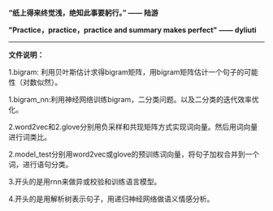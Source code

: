 **“纸上得来终觉浅，绝知此事要躬行。”  —— 陆游**

**"Practice，practice，practice and summary makes perfect" —— dyliuti**

------



**文件说明：**

1.bigram: 利用贝叶斯估计求得bigram矩阵，用bigram矩阵估计一个句子的可能性（对数似然）。

1.bigram_nn:利用神经网络训练bigram，二分类问题。以及二分类的迭代效率优化。

2.word2vec和2.glove分别用负采样和共现矩阵方式实现词向量。然后用词向量进行词类比。

2.model_test分别用word2vec或glove的预训练词向量，将句子加权合并到一个词，进行语句分类。

3.开头的是用rnn来做异或校验和训练语言模型。

4.开头的是用解析树表示句子，用递归神经网络做语义情感分析。



